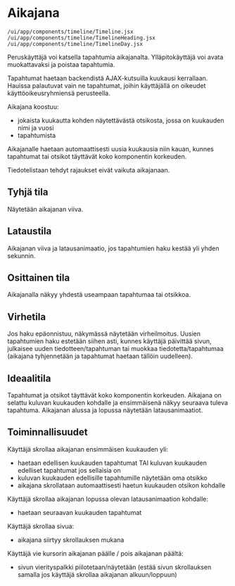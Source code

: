 # Aikajana

`/ui/app/components/timeline/Timeline.jsx`
`/ui/app/components/timeline/TimelineHeading.jsx`
`/ui/app/components/timeline/TimelineDay.jsx`

Peruskäyttäjä voi katsella tapahtumia aikajanalta. Ylläpitokäyttäjä voi avata 
muokattavaksi ja poistaa tapahtumia.

Tapahtumat haetaan backendistä AJAX-kutsuilla kuukausi kerrallaan. 
Hauissa palautuvat vain ne tapahtumat, joihin käyttäjällä on oikeudet 
käyttöoikeusryhmiensä perusteella.

Aikajana koostuu:
- jokaista kuukautta kohden näytettävästä otsikosta, jossa on kuukauden nimi ja vuosi
- tapahtumista

Aikajanalle haetaan automaattisesti uusia kuukausia niin kauan, kunnes tapahtumat tai 
otsikot täyttävät koko komponentin korkeuden.

Tiedotelistaan tehdyt rajaukset eivät vaikuta aikajanaan.
 
## Tyhjä tila

Näytetään aikajanan viiva.

## Lataustila

Aikajanan viiva ja latausanimaatio, jos tapahtumien haku kestää yli yhden sekunnin.

## Osittainen tila

Aikajanalla näkyy yhdestä useampaan tapahtumaa tai otsikkoa.

## Virhetila

Jos haku epäonnistuu, näkymässä näytetään virheilmoitus. Uusien tapahtumien
haku estetään siihen asti, kunnes käyttäjä päivittää sivun, julkaisee uuden 
tiedotteen/tapahtuman tai muokkaa tiedotetta/tapahtumaa (aikajana tyhjennetään ja
tapahtumat haetaan tällöin uudelleen).

## Ideaalitila

Tapahtumat ja otsikot täyttävät koko komponentin korkeuden. Aikajana on selattu kuluvan 
kuukauden kohdalle ja ensimmäisenä näkyy seuraava tuleva tapahtuma.
Aikajanan alussa ja lopussa näytetään latausanimaatiot.
 
## Toiminnallisuudet

Käyttäjä skrollaa aikajanan ensimmäisen kuukauden yli:
- haetaan edellisen kuukauden tapahtumat TAI kuluvan kuukauden edelliset tapahtumat
jos sellaisia on
- kuluvan kuukauden edellisille tapahtumille näytetään oma otsikko
- aikajana skrollataan automaattisesti haetun kuukauden otsikon kohdalle

Käyttäjä skrollaa aikajanan lopussa olevan latausanimaation kohdalle:
- haetaan seuraavan kuukauden tapahtumat

Käyttäjä skrollaa sivua:
- aikajana siirtyy skrollauksen mukana

Käyttäjä vie kursorin aikajanan päälle / pois aikajanan päältä:
- sivun vierityspalkki piilotetaan/näytetään (estää sivun skrollauksen samalla 
jos käyttäjä skrollaa aikajanan alkuun/loppuun)
